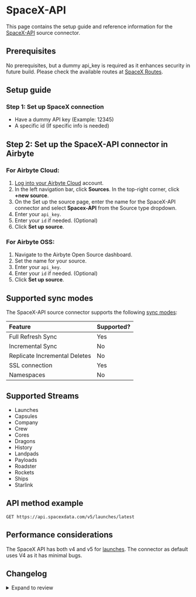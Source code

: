 # SpaceX-API

This page contains the setup guide and reference information for the [SpaceX-API](https://github.com/r-spacex/SpaceX-API) source connector.

## Prerequisites

No prerequisites, but a dummy api_key is required as it enhances security in future build. Please check the available routes at [SpaceX Routes](https://github.com/r-spacex/SpaceX-API/tree/master/routes).

## Setup guide

### Step 1: Set up SpaceX connection

- Have a dummy API key (Example: 12345)
- A specific id (If specific info is needed)

## Step 2: Set up the SpaceX-API connector in Airbyte

### For Airbyte Cloud:

1. [Log into your Airbyte Cloud](https://cloud.airbyte.com/workspaces) account.
2. In the left navigation bar, click **Sources**. In the top-right corner, click **+new source**.
3. On the Set up the source page, enter the name for the SpaceX-API connector and select **Spacex-API** from the Source type dropdown.
4. Enter your `api_key`.
5. Enter your `id` if needed. (Optional)
6. Click **Set up source**.

### For Airbyte OSS:

1. Navigate to the Airbyte Open Source dashboard.
2. Set the name for your source.
3. Enter your `api_key`.
4. Enter your `id` if needed. (Optional)
5. Click **Set up source**.

## Supported sync modes

The SpaceX-API source connector supports the following [sync modes](https://docs.airbyte.com/cloud/core-concepts#connection-sync-modes):

| Feature                       | Supported? |
|:------------------------------|:-----------|
| Full Refresh Sync             | Yes        |
| Incremental Sync              | No         |
| Replicate Incremental Deletes | No         |
| SSL connection                | Yes        |
| Namespaces                    | No         |

## Supported Streams

- Launches
- Capsules
- Company
- Crew
- Cores
- Dragons
- History
- Landpads
- Payloads
- Roadster
- Rockets
- Ships
- Starlink

## API method example

`GET https://api.spacexdata.com/v5/launches/latest`

## Performance considerations

The SpaceX API has both v4 and v5 for [launches](https://github.com/r-spacex/SpaceX-API/tree/master/docs/launches). The connector as default uses V4 as it has minimal bugs.

## Changelog

<details>
  <summary>Expand to review</summary>

| Version | Date       | Pull Request                                             | Subject                                           |
|:--------|:-----------|:---------------------------------------------------------|:--------------------------------------------------|
| 0.2.23 | 2025-09-16 | [60552](https://github.com/airbytehq/airbyte/pull/60552) | Update dependencies |
| 0.2.22 | 2025-05-10 | [60164](https://github.com/airbytehq/airbyte/pull/60164) | Update dependencies |
| 0.2.21 | 2025-05-04 | [59612](https://github.com/airbytehq/airbyte/pull/59612) | Update dependencies |
| 0.2.20 | 2025-04-27 | [59001](https://github.com/airbytehq/airbyte/pull/59001) | Update dependencies |
| 0.2.19 | 2025-04-19 | [58377](https://github.com/airbytehq/airbyte/pull/58377) | Update dependencies |
| 0.2.18 | 2025-04-12 | [57958](https://github.com/airbytehq/airbyte/pull/57958) | Update dependencies |
| 0.2.17 | 2025-04-05 | [57482](https://github.com/airbytehq/airbyte/pull/57482) | Update dependencies |
| 0.2.16 | 2025-03-29 | [56321](https://github.com/airbytehq/airbyte/pull/56321) | Update dependencies |
| 0.2.15 | 2025-03-08 | [55619](https://github.com/airbytehq/airbyte/pull/55619) | Update dependencies |
| 0.2.14 | 2025-03-01 | [55114](https://github.com/airbytehq/airbyte/pull/55114) | Update dependencies |
| 0.2.13 | 2025-02-22 | [54522](https://github.com/airbytehq/airbyte/pull/54522) | Update dependencies |
| 0.2.12 | 2025-02-15 | [54037](https://github.com/airbytehq/airbyte/pull/54037) | Update dependencies |
| 0.2.11 | 2025-02-08 | [53552](https://github.com/airbytehq/airbyte/pull/53552) | Update dependencies |
| 0.2.10 | 2025-02-01 | [53062](https://github.com/airbytehq/airbyte/pull/53062) | Update dependencies |
| 0.2.9 | 2025-01-25 | [52399](https://github.com/airbytehq/airbyte/pull/52399) | Update dependencies |
| 0.2.8 | 2025-01-18 | [51946](https://github.com/airbytehq/airbyte/pull/51946) | Update dependencies |
| 0.2.7 | 2025-01-11 | [51423](https://github.com/airbytehq/airbyte/pull/51423) | Update dependencies |
| 0.2.6 | 2024-12-28 | [50819](https://github.com/airbytehq/airbyte/pull/50819) | Update dependencies |
| 0.2.5 | 2024-12-21 | [50354](https://github.com/airbytehq/airbyte/pull/50354) | Update dependencies |
| 0.2.4 | 2024-12-14 | [49752](https://github.com/airbytehq/airbyte/pull/49752) | Update dependencies |
| 0.2.3 | 2024-12-12 | [48197](https://github.com/airbytehq/airbyte/pull/48197) | Update dependencies |
| 0.2.2 | 2024-10-28 | [47561](https://github.com/airbytehq/airbyte/pull/47561) | Update dependencies |
| 0.2.1 | 2024-08-16 | [44196](https://github.com/airbytehq/airbyte/pull/44196) | Bump source-declarative-manifest version |
| 0.2.0 | 2024-08-09 | [43431](https://github.com/airbytehq/airbyte/pull/43431) | Refactor connector to manifest-only format |
| 0.1.13 | 2024-08-03 | [43176](https://github.com/airbytehq/airbyte/pull/43176) | Update dependencies |
| 0.1.12 | 2024-07-27 | [42792](https://github.com/airbytehq/airbyte/pull/42792) | Update dependencies |
| 0.1.11 | 2024-07-20 | [42261](https://github.com/airbytehq/airbyte/pull/42261) | Update dependencies |
| 0.1.10 | 2024-07-13 | [41909](https://github.com/airbytehq/airbyte/pull/41909) | Update dependencies |
| 0.1.9 | 2024-07-10 | [41569](https://github.com/airbytehq/airbyte/pull/41569) | Update dependencies |
| 0.1.8 | 2024-07-09 | [41089](https://github.com/airbytehq/airbyte/pull/41089) | Update dependencies |
| 0.1.7 | 2024-07-06 | [40771](https://github.com/airbytehq/airbyte/pull/40771) | Update dependencies |
| 0.1.6 | 2024-06-25 | [40463](https://github.com/airbytehq/airbyte/pull/40463) | Update dependencies |
| 0.1.5 | 2024-06-22 | [40165](https://github.com/airbytehq/airbyte/pull/40165) | Update dependencies |
| 0.1.4 | 2024-06-04 | [38976](https://github.com/airbytehq/airbyte/pull/38976) | [autopull] Upgrade base image to v1.2.1 |
| 0.1.3 | 2024-05-30 | [38504](https://github.com/airbytehq/airbyte/pull/38504) | [autopull] base image + poetry + up_to_date |
| 0.1.2 | 2024-05-28 | [38603](https://github.com/airbytehq/airbyte/pull/38603) | Make connector compatible with builder |
| 0.1.1 | 2023-11-08 | [32202](https://github.com/airbytehq/airbyte/pull/32202) | Adjust schemas to cover all fields in the records |
| 0.1.0   | 2022-10-22 | [Init](https://github.com/airbytehq/airbyte/pull/18311)  | Initial commit                                    |

</details>
